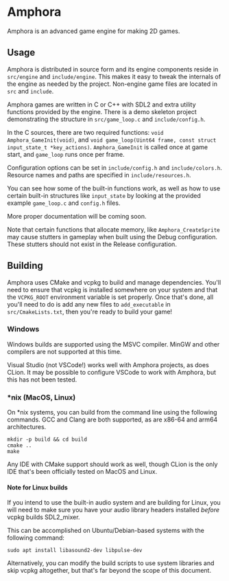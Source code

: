 # Amphora

Amphora is an advanced game engine for making 2D games.

## Usage

Amphora is distributed in source form and its engine components reside in `src/engine` and `include/engine`.
This makes it easy to tweak the internals of the engine as needed by the project.
Non-engine game files are located in `src` and `include`.

Amphora games are written in C or C++ with SDL2 and extra utility functions provided by the engine.
There is a demo skeleton project demonstrating the structure in `src/game_loop.c` and `include/config.h`.

In the C sources, there are two required functions: `void Amphora_GameInit(void)`, and `void game_loop(Uint64 frame, const struct input_state_t *key_actions)`.
`Amphora_GameInit` is called once at game start, and `game_loop` runs once per frame.

Configuration options can be set in `include/config.h` and `include/colors.h`.
Resource names and paths are specified in `include/resources.h`.

You can see how some of the built-in functions work, as well as how to use certain built-in structures like `input_state` by looking at the provided example `game_loop.c` and `config.h` files.

More proper documentation will be coming soon.

Note that certain functions that allocate memory, like `Amphora_CreateSprite` may cause stutters in gameplay when built using the Debug configuration.
These stutters should not exist in the Release configuration.

## Building

Amphora uses CMake and vcpkg to build and manage dependencies.
You'll need to ensure that vcpkg is installed somewhere on your system and that the `VCPKG_ROOT` environment variable is set properly.
Once that's done, all you'll need to do is add any new files to `add_executable` in `src/CmakeLists.txt`, then you're ready to build your game!

### Windows

Windows builds are supported using the MSVC compiler.
MinGW and other compilers are not supported at this time.

Visual Studio (not VSCode!) works well with Amphora projects, as does CLion.
It may be possible to configure VSCode to work with Amphora, but this has not been tested.

### *nix (MacOS, Linux)

On *nix systems, you can build from the command line using the following commands.
GCC and Clang are both supported, as are x86-64 and arm64 architectures.

```
mkdir -p build && cd build
cmake ..
make
```

Any IDE with CMake support should work as well, though CLion is the only IDE that's been officially tested on MacOS and Linux.

#### Note for Linux builds

If you intend to use the built-in audio system and are building for Linux, you will need to make sure you have your audio library headers installed _before_ vcpkg builds SDL2_mixer.

This can be accomplished on Ubuntu/Debian-based systems with the following command:

```shell
sudo apt install libasound2-dev libpulse-dev
```

Alternatively, you can modify the build scripts to use system libraries and skip vcpkg altogether, but that's far beyond the scope of this document.
